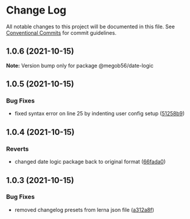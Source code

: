 # Change Log

All notable changes to this project will be documented in this file.
See [Conventional Commits](https://conventionalcommits.org) for commit guidelines.

## 1.0.6 (2021-10-15)

**Note:** Version bump only for package @megob56/date-logic





## 1.0.5 (2021-10-15)


### Bug Fixes

* fixed syntax error on line 25 by indenting user config setup ([51258b9](https://github.com/megob56/lerna-test/commit/51258b979d220931805928dab5da1143cebfffce))





## 1.0.4 (2021-10-15)


### Reverts

* changed date logic package back to original format ([66fada0](https://github.com/megob56/lerna-test/commit/66fada044715416db5f6426523eb3dc73b3a2180))





## 1.0.3 (2021-10-15)


### Bug Fixes

* removed changelog presets from lerna json file ([a312a8f](https://github.com/megob56/lerna-test/commit/a312a8f988ab21bed2b8aaebd151789afc814cb5))
